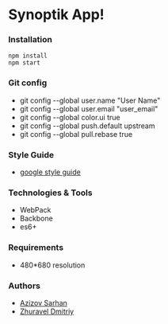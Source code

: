 # Synoptik App!

### Installation

```
npm install
npm start
```

### Git config

* git config --global user.name "User Name"
* git config --global user.email "user_email"
* git config --global color.ui true
* git config --global push.default upstream
* git config --global pull.rebase true

### Style Guide

* [google style guide](https://google.github.io/styleguide/javascriptguide.xml)

### Technologies & Tools

* WebPack
* Backbone
* es6+

### Requirements
* 480*680 resolution

### Authors

* [Azizov Sarhan](https://github.com/Jayser/)
* [Zhuravel Dmitriy](https://github.com/dmZhur)